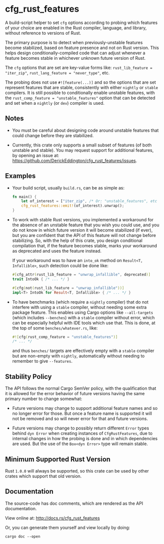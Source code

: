 # cfg_rust_features

A build-script helper to set `cfg` options according to probing which features of your choice are
enabled in the Rust compiler, language, and library, without reference to versions of Rust.

The primary purpose is to detect when previously-unstable features become stabilized, based on
feature presence and not on Rust version.  This helps design conditionally-compiled code that can
adjust whenever a feature becomes stable in whichever unknown future version of Rust.

The `cfg` options that are set are key-value forms like:
`rust_lib_feature = "iter_zip"`,
`rust_lang_feature = "never_type"`,
etc.

The probing does not use `#![feature(...)]` and so the options that are set represent features
that are stable, consistently with either `nightly` or `stable` compilers.  It is still possible
to conditionally enable unstable features, with the `rust_comp_feature = "unstable_features"`
option that can be detected and set when a `nightly` (or `dev`) compiler is used.

## Notes

- You must be careful about designing code around unstable features that could change before they
  are stabilized.

- Currently, this crate only supports a small subset of features (of both unstable and stable).
  You may request support for additional features, by opening an issue at:
  <https://github.com/DerickEddington/cfg_rust_features/issues>.

## Examples

- Your build script, usually `build.rs`, can be as simple as:
  ```rust
  fn main() {
      let of_interest = ["iter_zip", /* Or: "unstable_features", etc ... */];
      cfg_rust_features::emit!(of_interest).unwrap();
  }
  ```

- To work with stable Rust versions, you implemented a workaround for the absence of an unstable
  feature that you wish you could use, and you do not know in which future version it will become
  stabilized (if ever), but you are confident that the API of this feature will not change before
  stabilizing.  So, with the help of this crate, you design conditional compilation that, if the
  feature becomes stable, marks your workaround as deprecated and uses the feature instead.

  If your workaround was to have an `into_ok` method on `Result<T, Infallible>`, such detection
  could be done like:
  ```rust
  #[cfg_attr(rust_lib_feature = "unwrap_infallible", deprecated)]
  trait IntoOk { /* ... */ }

  #[cfg(not(rust_lib_feature = "unwrap_infallible"))]
  impl<T> IntoOk for Result<T, Infallible> { /* ... */ }
  ```

- To have benchmarks (which require a `nightly` compiler) that do not interfere with using a
  `stable` compiler, without needing some extra package feature.  This enables using Cargo options
  like `--all-targets` (which includes `--benches`) with a `stable` compiler without error, which
  can be especially helpful with IDE tools which use that.  This is done, at the top of some
  `benches/whatever.rs`, like:
  ```rust
  #![cfg(rust_comp_feature = "unstable_features")]
  /* ... */
  ```
  and thus `benches/` targets are effectively empty with a `stable` compiler but are non-empty
  with `nightly`, automatically without needing to remember to give `--features`.

## Stability Policy

The API follows the normal Cargo SemVer policy, with the qualification that it is allowed for the
error behavior of future versions having the same primary number to change somewhat:

- Future versions may change to support additional feature names and so no longer error for those.
  But once a feature name is supported it will not be removed and so will never error for that and
  future versions.

- Future versions may change to possibly return different `Error` types behind `dyn Error` when
  creating instances of `CfgRustFeatures`, due to internal changes in how the probing is done and
  in which dependencies are used.  But the use of the `Box<dyn Error>` type will remain stable.

## Minimum Supported Rust Version

Rust `1.0.0` will always be supported, so this crate can be used by other crates which support
that old version.

## Documentation

The source-code has doc comments, which are rendered as the API documentation.

View online at: <http://docs.rs/cfg_rust_features>

Or, you can generate them yourself and view locally by doing:

```shell
cargo doc --open
```
